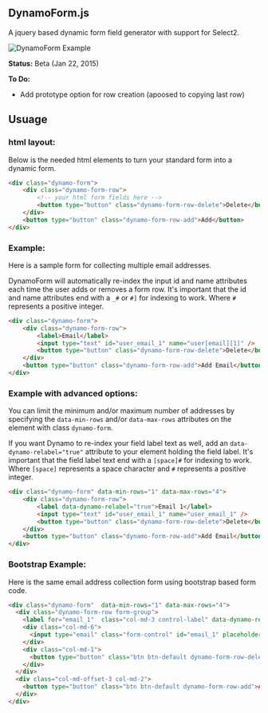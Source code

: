 ## DynamoForm.js

A jquery based dynamic form field generator with support for Select2.

![DynamoForm Example](https://github.com/MESD/DynamoForm/blob/master/demo/DynamoForm.png "DynamoForm Example")

**Status:** Beta (Jan 22, 2015)

**To Do:**
* Add prototype option for row creation (apoosed to copying last row)

## Usuage

### html layout:

Below is the needed html elements to turn your standard form into a dynamic
form.

``` html
<div class="dynamo-form">
    <div class="dynamo-form-row">
        <!-- your html form fields here -->
        <button type="button" class="dynamo-form-row-delete">Delete</button>
    </div>
    <button type="button" class="dynamo-form-row-add">Add</button>
</div>
```


### Example:

Here is a sample form for collecting multiple email addresses.

DynamoForm will automatically re-index the input id and name attributes each
time the user adds or removes a form row. It's important that the id and
name attributes end with a `_#` or `#]` for indexing to work. Where `#`
represents a positive integer.

``` html
<div class="dynamo-form">
    <div class="dynamo-form-row">
        <label>Email</label>
        <input type="text" id="user_email_1" name="user[email][1]" />
        <button type="button" class="dynamo-form-row-delete">Delete</button>
    </div>
    <button type="button" class="dynamo-form-row-add">Add Email</button>
</div>
```


### Example with advanced options:

You can limit the minimum and/or maximum number of addresses by specifying the
`data-min-rows` and/or `data-max-rows` attributes on the element with class
`dynamo-form`.

If you want Dynamo to re-index your field label text as well, add an
`data-dynamo-relabel="true"` attribute to your element holding the field label.
It's important that the field label text end with a `[space]#` for indexing to
work. Where `[space]` represents a space character and `#` represents a
positive integer.

``` html
<div class="dynamo-form" data-min-rows="1" data-max-rows="4">
    <div class="dynamo-form-row">
        <label data-dynamo-relabel="true">Email 1</label>
        <input type="text" id="user_email_1" name="user_email_1" />
        <button type="button" class="dynamo-form-row-delete">Delete</button>
    </div>
    <button type="button" class="dynamo-form-row-add">Add Email</button>
</div>
```


### Bootstrap Example:

Here is the same email address collection form using bootstrap based form code.

``` html
<div class="dynamo-form"  data-min-rows="1" data-max-rows="4">
  <div class="dynamo-form-row form-group">
    <label for="email_1"  class="col-md-3 control-label" data-dynamo-relabel="true">Email 1</label>
    <div class="col-md-6">
      <input type="email" class="form-control" id="email_1" placeholder="Enter email addresss">
    </div>
    <div class="col-md-1">
      <button type="button" class="btn btn-default dynamo-form-row-delete" disabled="disabled">Delete</button>
    </div>
  </div>
  <div class="col-md-offset-3 col-md-2">
    <button type="button" class="btn btn-default dynamo-form-row-add">Add Email</button>
  </div>
</div>
```
